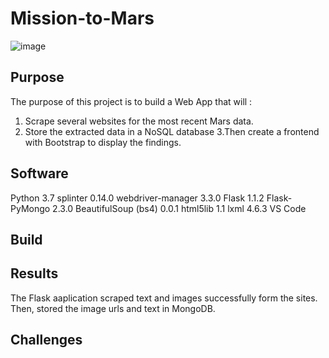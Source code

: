 # Mission-to-Mars
![image](resources/mars_rover.gif)

## Purpose
The purpose of this project is to build a Web App that will :
1. Scrape several websites for the most recent Mars data. 
2. Store the extracted data in a NoSQL database 
3.Then create a frontend with Bootstrap to display the findings.

## Software 
Python 3.7
splinter 0.14.0
webdriver-manager 3.3.0
Flask 1.1.2
Flask-PyMongo 2.3.0
BeautifulSoup (bs4) 0.0.1
html5lib 1.1
lxml 4.6.3
VS Code

## Build

## Results
The Flask aaplication scraped text and images successfully form the sites. Then, stored the image urls and text in MongoDB.
[](https://share.getcloudapp.com/qGuxodkq)

## Challenges